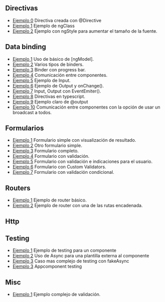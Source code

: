 ## Directivas
- [Ejemplo 0](https://plnkr.co/edit/91jEaD) Directiva creada con @Directive
- [Ejemplo 1](https://plnkr.co/edit/3wR2NJ) Ejemplo de ngClass
- [Ejemplo 2](https://plnkr.co/edit/jqwA9A) Ejemplo con ngStyle para aumentar el tamaño de la fuente.

## Data binding
- [Ejemplo 1](https://plnkr.co/edit/tr2Fug) Uso de básico de [ngModel].
- [Ejemplo 2](https://plnkr.co/edit/enEbly) Varios tipos de binders.
- [Ejemplo 3](https://plnkr.co/edit/WugYX5) Binder con progress bar.
- [Ejemplo 4](https://plnkr.co/edit/UIkSri) Comunicación entre componentes.
- [Ejemplo 5](https://plnkr.co/edit/boLEnT) Ejemplo de Input.
- [Ejemplo 6](https://plnkr.co/edit/NsAaaU) Ejemplo de Output y onChange().
- [Ejemplo 7](https://plnkr.co/edit/nhCPQn) Input, Output con EventEmiter().
- [Ejemplo 8](https://plnkr.co/edit/WlvMGD) Directivas en typescript.
- [Ejemplo 9](https://plnkr.co/edit/YXx8xy) Ejemplo claro de @output
- [Ejemplo 10](https://plnkr.co/edit/nBMHpR) Comunicación entre componentes con la opción de usar un broadcast a todos.

## Formularios
- [Ejemplo 1](https://plnkr.co/edit/zG3YbgZBwSXF79ncxbL4) Formulario simple con visualización de resultado.
- [Ejemplo 2](https://plnkr.co/edit/OCzfuF) Otro formulario simple.
- [Ejemplo 3](https://plnkr.co/edit/QjWJkE) Formulario completo.
- [Ejemplo 4](https://plnkr.co/edit/98qvIA) Formulario con validación.
- [Ejemplo 5](https://plnkr.co/edit/M4s58rLOtfStvr0Xp178) Formulario con validación e indicaciones para el usuario.
- [Ejemplo 6](https://plnkr.co/edit/g4jicN) Formulario con Custom Validators.
- [Ejemplo 7](https://plnkr.co/edit/I74EEa) Formulario con validación condicional.

## Routers
- [Ejemplo 1](https://plnkr.co/edit/5bXClX) Ejemplo de router básico.
- [Ejemplo 2](https://plnkr.co/edit/A5S5Jh) Ejemplo de router con una de las rutas encadenada.

## Http


## Testing
- [Ejemplo 1](https://plnkr.co/edit/MwId2t) Ejemplo de testing para un componente
- [Ejemplo 2](https://plnkr.co/edit/GSoa3V) Uso de Async para una plantilla externa al componente
- [Ejemplo 3](https://plnkr.co/edit/VJqGwi) Caso mas complejo de testing con fakeAsync
- [Ejemplo 3](https://plnkr.co/edit/88sDIS) Appcomponent testing

## Misc
- [Ejemplo 1](https://plnkr.co/edit/HlOqWj) Ejemplo complejo de validación.
